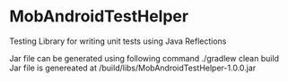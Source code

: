 # MobAndroidTestHelper
Testing Library for writing unit tests using Java Reflections

Jar file can be generated using following command ./gradlew clean build                                                               
Jar file is genereated at /build/libs/MobAndroidTestHelper-1.0.0.jar

